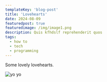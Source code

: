 ```yaml
---
templateKey: 'blog-post'
title: 'Lovehearts'
date: 2024-08-09
featuredpost: true
featuredimage: /img/image1.png
description: Quis kfhdslf reprehenderit quos
tags:
  - how to
  - tech
  - programming
---
```


Some lovely lovehearts.

![yo yo](/assets/images/2024/20240809_205646.jpg)
